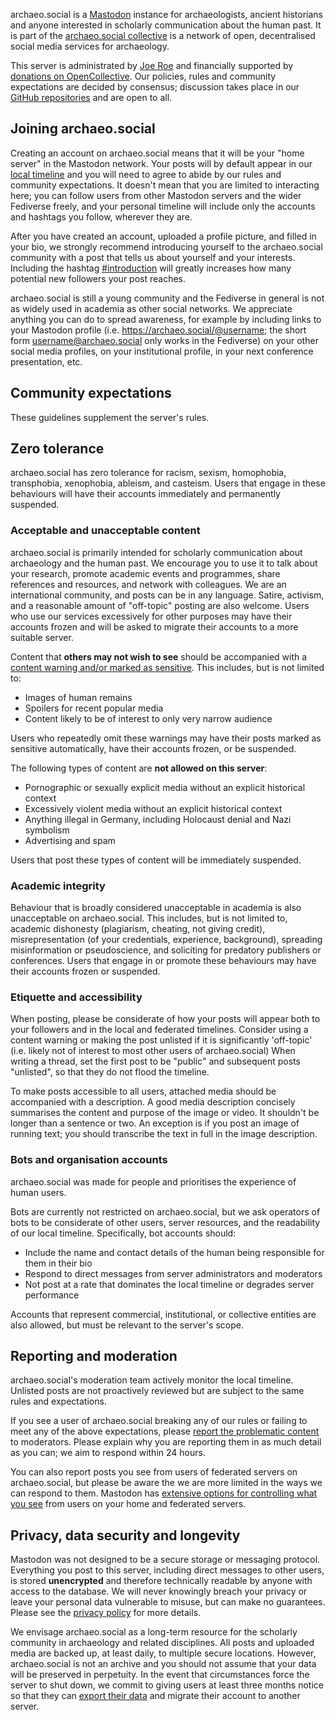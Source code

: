 archaeo.social is a [Mastodon](https://joinmastodon.org/) instance for archaeologists, ancient historians and anyone interested in scholarly communication about the human past. It is part of the [archaeo.social collective](https://about.archaeo.social/) is a network of open, decentralised social media services for archaeology.

This server is administrated by [Joe Roe](https://archaeo.social/@joeroe) and financially supported by [donations on OpenCollective](https://opencollective.com/archaeosocial).
Our policies, rules and community expectations are decided by consensus; discussion takes place in our [GitHub repositories](https://github.com/archaeo-social) and are open to all.

## Joining archaeo.social

Creating an account on archaeo.social means that it will be your "home server" in the Mastodon network.
Your posts will by default appear in our [local timeline](https://archaeo.social/public/local) and you will need to agree to abide by our rules and community expectations.
It doesn't mean that you are limited to interacting here; you can follow users from other Mastodon servers and the wider Fediverse freely, and your personal timeline will include only the accounts and hashtags you follow, wherever they are.

After you have created an account, uploaded a profile picture, and filled in your bio, we strongly recommend introducing yourself to the archaeo.social community with a post that tells us about yourself and your interests.
Including the hashtag [#introduction](https://archaeo.social/tags/introduction) will greatly increases how many potential new followers your post reaches.

archaeo.social is still a young community and the Fediverse in general is not as widely used in academia as other social networks.
We appreciate anything you can do to spread awareness, for example by including links to your Mastodon profile (i.e. <https://archaeo.social/@username>; the short form username@archaeo.social only works in the Fediverse) on your other social media profiles, on your institutional profile, in your next conference presentation, etc.

## Community expectations

These guidelines supplement the server's rules.

## Zero tolerance

archaeo.social has zero tolerance for racism, sexism, homophobia, transphobia, xenophobia, ableism, and casteism.
Users that engage in these behaviours will have their accounts immediately and permanently suspended.

### Acceptable and unacceptable content

archaeo.social is primarily intended for scholarly communication about archaeology and the human past.
We encourage you to use it to talk about your research, promote academic events and programmes, share references and resources, and network with colleagues.
We are an international community, and posts can be in any language.
Satire, activism, and a reasonable amount of "off-topic" posting are also welcome.
Users who use our services excessively for other purposes may have their accounts frozen and will be asked to migrate their accounts to a more suitable server.

Content that **others may not wish to see** should be accompanied with a [content warning and/or marked as sensitive](https://docs.joinmastodon.org/user/posting/#cw).
This includes, but is not limited to:

* Images of human remains
* Spoilers for recent popular media
* Content likely to be of interest to only very narrow audience

Users who repeatedly omit these warnings may have their posts marked as sensitive automatically, have their accounts frozen, or be suspended.

The following types of content are **not allowed on this server**:

* Pornographic or sexually explicit media without an explicit historical context
* Excessively violent media without an explicit historical context
* Anything illegal in Germany, including Holocaust denial and Nazi symbolism
* Advertising and spam

Users that post these types of content will be immediately suspended.

### Academic integrity

Behaviour that is broadly considered unacceptable in academia is also unacceptable on archaeo.social.
This includes, but is not limited to, academic dishonesty (plagiarism, cheating, not giving credit), misrepresentation (of your credentials, experience, background), spreading misinformation or pseudoscience, and soliciting for predatory publishers or conferences.
Users that engage in or promote these behaviours may have their accounts frozen or suspended.

### Etiquette and accessibility

When posting, please be considerate of how your posts will appear both to your followers and in the local and federated timelines.
Consider using a content warning or making the post unlisted if it is significantly 'off-topic' (i.e. likely not of interest to most other users of archaeo.social)
When writing a thread, set the first post to be "public" and subsequent posts "unlisted", so that they do not flood the timeline.

To make posts accessible to all users, attached media should be accompanied with a description.
A good media description concisely summarises the content and purpose of the image or video.
It shouldn't be longer than a sentence or two.
An exception is if you post an image of running text; you should transcribe the text in full in the image description.

### Bots and organisation accounts

archaeo.social was made for people and prioritises the experience of human users.

Bots are currently not restricted on archaeo.social, but we ask operators of bots to be considerate of other users, server resources, and the readability of our local timeline.
Specifically, bot accounts should:

* Include the name and contact details of the human being responsible for them in their bio
* Respond to direct messages from server administrators and moderators
* Not post at a rate that dominates the local timeline or degrades server performance 

Accounts that represent commercial, institutional, or collective entities are also allowed, but must be relevant to the server's scope.

## Reporting and moderation

archaeo.social's moderation team actively monitor the local timeline.
Unlisted posts are not proactively reviewed but are subject to the same rules and expectations.

If you see a user of archaeo.social breaking any of our rules or failing to meet any of the above expectations, please [report the problematic content](https://docs.joinmastodon.org/user/moderating/#report) to moderators.
Please explain why you are reporting them in as much detail as you can; we aim to respond within 24 hours.

You can also report posts you see from users of federated servers on archaeo.social, but please be aware the we are more limited in the ways we can respond to them.
Mastodon has [extensive options for controlling what you see](https://docs.joinmastodon.org/user/moderating/) from users on your home and federated servers.

## Privacy, data security and longevity

Mastodon was not designed to be a secure storage or messaging protocol.
Everything you post to this server, including direct messages to other users, is stored **unencrypted** and therefore technically readable by anyone with access to the database.
We will never knowingly breach your privacy or leave your personal data vulnerable to misuse, but can make no guarantees.
Please see the [privacy policy](https://archaeo.social/privacy-policy) for more details.

We envisage archaeo.social as a long-term resource for the scholarly community in archaeology and related disciplines.
All posts and uploaded media are backed up, at least daily, to multiple secure locations.
However, archaeo.social is not an archive and you should not assume that your data will be preserved in perpetuity.
In the event that circumstances force the server to shut down, we commit to giving users at least three months notice so that they can [export their data](https://docs.joinmastodon.org/user/moving/#export) and migrate their account to another server.

